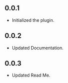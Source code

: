## 0.0.1

- Initialized the plugin.

## 0.0.2

- Updated Documentation.

## 0.0.3

- Updated Read Me.
